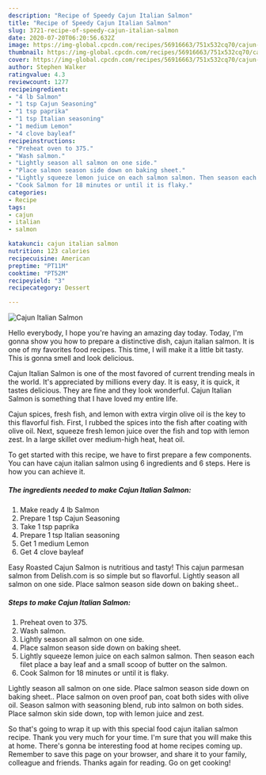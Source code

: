 ```yaml
---
description: "Recipe of Speedy Cajun Italian Salmon"
title: "Recipe of Speedy Cajun Italian Salmon"
slug: 3721-recipe-of-speedy-cajun-italian-salmon
date: 2020-07-20T06:20:56.632Z
image: https://img-global.cpcdn.com/recipes/56916663/751x532cq70/cajun-italian-salmon-recipe-main-photo.jpg
thumbnail: https://img-global.cpcdn.com/recipes/56916663/751x532cq70/cajun-italian-salmon-recipe-main-photo.jpg
cover: https://img-global.cpcdn.com/recipes/56916663/751x532cq70/cajun-italian-salmon-recipe-main-photo.jpg
author: Stephen Walker
ratingvalue: 4.3
reviewcount: 1277
recipeingredient:
- "4 lb Salmon"
- "1 tsp Cajun Seasoning"
- "1 tsp paprika"
- "1 tsp Italian seasoning"
- "1 medium Lemon"
- "4 clove bayleaf"
recipeinstructions:
- "Preheat oven to 375."
- "Wash salmon."
- "Lightly season all salmon on one side."
- "Place salmon season side down on baking sheet."
- "Lightly squeeze lemon juice on each salmon salmon. Then season each filet place a bay leaf and a small scoop of butter on the salmon."
- "Cook Salmon for 18 minutes or until it is flaky."
categories:
- Recipe
tags:
- cajun
- italian
- salmon

katakunci: cajun italian salmon 
nutrition: 123 calories
recipecuisine: American
preptime: "PT11M"
cooktime: "PT52M"
recipeyield: "3"
recipecategory: Dessert

---
```



![Cajun Italian Salmon](https://img-global.cpcdn.com/recipes/56916663/751x532cq70/cajun-italian-salmon-recipe-main-photo.jpg)

Hello everybody, I hope you're having an amazing day today. Today, I'm gonna show you how to prepare a distinctive dish, cajun italian salmon. It is one of my favorites food recipes. This time, I will make it a little bit tasty. This is gonna smell and look delicious.

Cajun Italian Salmon is one of the most favored of current trending meals in the world. It's appreciated by millions every day. It is easy, it is quick, it tastes delicious. They are fine and they look wonderful. Cajun Italian Salmon is something that I have loved my entire life.

Cajun spices, fresh fish, and lemon with extra virgin olive oil is the key to this flavorful fish. First, I rubbed the spices into the fish after coating with olive oil. Next, squeeze fresh lemon juice over the fish and top with lemon zest. In a large skillet over medium-high heat, heat oil.


To get started with this recipe, we have to first prepare a few components. You can have cajun italian salmon using 6 ingredients and 6 steps. Here is how you can achieve it.

<!--inarticleads1-->

##### The ingredients needed to make Cajun Italian Salmon:

1. Make ready 4 lb Salmon
1. Prepare 1 tsp Cajun Seasoning
1. Take 1 tsp paprika
1. Prepare 1 tsp Italian seasoning
1. Get 1 medium Lemon
1. Get 4 clove bayleaf


Easy Roasted Cajun Salmon is nutritious and tasty! This cajun parmesan salmon from Delish.com is so simple but so flavorful. Lightly season all salmon on one side. Place salmon season side down on baking sheet.. 

<!--inarticleads2-->

##### Steps to make Cajun Italian Salmon:

1. Preheat oven to 375.
1. Wash salmon.
1. Lightly season all salmon on one side.
1. Place salmon season side down on baking sheet.
1. Lightly squeeze lemon juice on each salmon salmon. Then season each filet place a bay leaf and a small scoop of butter on the salmon.
1. Cook Salmon for 18 minutes or until it is flaky.


Lightly season all salmon on one side. Place salmon season side down on baking sheet.. Place salmon on oven proof pan, coat both sides with olive oil. Season salmon with seasoning blend, rub into salmon on both sides. Place salmon skin side down, top with lemon juice and zest. 

So that's going to wrap it up with this special food cajun italian salmon recipe. Thank you very much for your time. I'm sure that you will make this at home. There's gonna be interesting food at home recipes coming up. Remember to save this page on your browser, and share it to your family, colleague and friends. Thanks again for reading. Go on get cooking!

